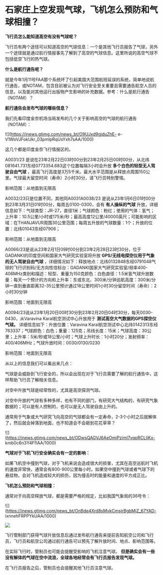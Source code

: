 # 石家庄上空发现气球，飞机怎么预防和气球相撞？

**飞行员怎么能知道高空有没有气球呢？**

飞行员有两个途径可以知道高空的气球信息：一个是其他飞行员报告了气球，另外一个途径就是通过航行情报事先了解到了高空的气球信息。这里所说的高空气球不包括低空飞行的热气球。

**什么是航行通告呢？**

就是今年1月11号FAA那个系统坏了引起美国大范围航班延误的系统，简单地说航行通告，或NOTAM，包含目前被认为对飞行安全至关重要且需要通告航空人员的信息，以及能对其他运行出版物产生影响的补充数据。参考：什么是航行通告（NOTAM）？

**航行通告会发布气球的哪些信息？**

我们先看印度金奈机场当局发布的几个关于影响高空的气球的航行通告（NOTAM）：

![](https://inews.gtimg.com/news_bt/O9UJxd9gjduZhE-
e-V1WoVJFokUkr_03pmlpRqUsYxh7sAA/1000)

这几个都是印度金奈飞行情报区的。

A0031/23
是说在23年2月22日03时00分到23年2月25日00时00分，从北纬081641.731东经0773354.683这个位置每隔3小时会升放
**多个白色的轻型无人驾驶自由气球**
，最高飞行高度是3万5千米。最大水平范围是从释放点周围150公里。气球最大留空时间（寿命）2小时30分，请飞行员特别警惕。

影响范围：从地面到无限高

A0032/23只是位置不同，其他同A0031A0038/23
是说从23年1月6日01时00分到23年3月31日01时00分，每周五0100-0300，会有 **有人操纵的气球**
升放，详细信息如下：气球类型：JR-27，直径1米；气球颜色：粉红；使用的气体：氢气；上升率：10.5公里/小时或175米/秒；最高高度12公里/40000英尺；可能影响的区域：在THANJAVUR周围30公里范围；每周五升放的气球数量：1个；升放的位置：北纬01043东经07906；

影响范围：从地面到无限高

A0066/23是说从23年2月1日09时00分到23年2月28日23时30分，位于GADANKI的印度空间和国家大气研究实验室将升放
**GPS/无线电探空仪用于气象的无人驾驶自由气球**
，详细情况如下：释放地点：北纬0132848东经0791048气球的飞行识别码/无方向性信标台：GADANKI国家大气研究实验室/频率400-406MHz类别和描述：轻型、重量为150克颜色：白色直径：1.5米氢气球升放数量：每天一个预计的方向和上升率：东或东北、300米/分钟巡航高度：300米/分钟一直到垂直距离32-35公里预计通过18公里时间1小时30分留空时间（寿命）：2小时30分钟

影响范围：地面到无限高

A0094/23说从23年1月20日00时30分到23年2月20日04时30分，每天0030-0430，从Varavina Karal航空测试中心升放用于
**测试高空大气数据的GPS探空仪气球。** 详细信息如下：升放位置：Varavina
Karal航空测试中心北纬0142313东经763337；气球颜色：白色；重量：125克；吊线长度：15米；气球高度：30公里；上升率：5米/秒或18公里/小时；气球上升时长：1小时20分；发射频率：400/406MHz；气球升放时间：0030/0130/0230

影响范围：地面到无限高

从以上的信息我们可以看出来几点：

气球是会威胁到飞行安全的，所以会出现在对于飞行员需要了解的航行通告中，这样帮助飞行员了解相关信息。

对空中升放气球是经常性的，尤其是高空探测气球。

对空中升放的气球有多种多样，也有不同的部门，有研究大气结构的，有研究气象数据的；可以是有人控制的，也可以是无人驾驶自由上升的。

通常用于气象或大气研究飞向高空的气球都会有一定寿命，2-3个小时之后就解体了，然后就会掉落到地面，也不知道会不会砸到花花草草？

![](https://inews.gtimg.com/news_bt/ODwsQAGVJ6AeOmjPzjml7vqpRCLIiKx-
kmb0c6n3Y4FfIAA/1000)

**气球对于飞机飞行安全确实会有一定的影响：**

如果飞机空中撞到气球，对于飞机来说会造成很大的损害，尤其在高空巡航时飞机的速度非常快，通常会有800-900公里每小时。如果空中撞到气球或者气球下的悬挂物，会对飞机造成较大的损伤，因为撞击时的能量和速度的平方成正比。

**飞机怎么预防和气球相撞：**

通常对于向高空释放气球，都是需要严格的规定，比如我国气象局的36号令：

![](https://inews.gtimg.com/news_bt/OnBde4Xrd8sMvkCmsjrBgbMjZ_67YAD-
ixnnehFRPPYkUAA/1000)

![](https://inews.gtimg.com/news_bt/O1C58qy39hXaCXslazyKPe6eRjgaXADuzs6vZMkcyBGtsAA/1000)

飞行管制部门获得气球升放信息后通过发布航行通告来提前告知航空公司和飞行员，飞行员和航空公司通过航行通告可以预先了解升放时间、地点、影响范围等。

在实际飞行时，管制员也可能会提醒受影响的飞机注意气球。 **但是确实会有一些没有解体的气球在空中流浪，全球各地经常会有飞行员报告发现气球。**

在飞行员报告之后，管制员也会提醒其他飞行员注意气球。

